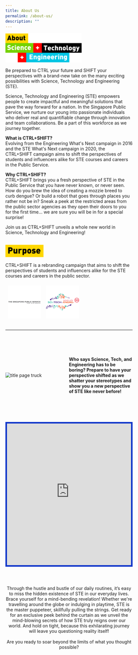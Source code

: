 ```yaml
---
title: About Us
permalink: /about-us/
description: ""
---
```

<style>
.about {
    width:60%;
	  text-align: left; 
}
.about img {
    max-width:100%;
    height:auto;
}
	.container {
   position: relative;
   width: 100%;
   height: 0;
   padding-bottom: 56.25%;
   }
   .youtube-container{
   border: 5pxsolid#1237CA;
     }
   .youtube-video {
   position: absolute;
   top: 0;
   left: 0;
   width: 100%;
   height: 100%;
   }
   .subtitle-main{
   color: #1237CA;
   font-weight: 500;
   font-size: 20px;
       }
       .content pre{
       display: none
       }
.text-center{text-align: center}
.col-sm-6{width: 50%}
.col-12{width: 100%}
.desktop-only{display: block}

.mobile-only{display: none}

.recruitment-row{display: flex; align-items: center; margin-bottom: 75px !important}

@media (max-width: 600px) {.col-sm-6{width: 100%}

.recruitment-row{display: flex; flex-direction: column; align-items: center; margin-bottom: 30px !important}

.subtitle-main{line-height: 1.5rem}

.desktop-only{display: none}

.mobile-only{display: block}

.map-column{height: 200px}

.map-truck{height: 200px}

.school-box label{font-size:16px; font-weight: 700}

.school-box-list{width: 90% !important}

.title-section{width: 80%; margin: auto}

.mobile-row-padding{padding: 0 20px}
#gallery.row{padding: 0 10px}
#gallery.col-sm-4{width: 50%;padding: 10px}
.gallery-image{padding: 0}
.who-says-title{margin-top: 25px}
.content.subtitle-main{padding: 0 20px}
.title-item-truck h2{font-size: 18px}
.title-item-truck h2{line-height: 25px}

.subtitle-main b{font-size: 16px !important}
.content p:last-child{margin-bottom: 10px !important}
.subtitle-top{text-align: center}
     }
     .text-blue{color: var(\\-\-blue)};
     .content pre{display: none}
     .bp-breadcrumb ul{padding-left: 0}
@media only screen and (max-width: 768px) {
    .about {
        width:80%;
				text-align: left
    }
    .about img {
        max-width:100%;
    }
}
</style>
<div class="about">
    <img src="/images/About%20Us/about%20STE.png">
</div>

Be prepared to CTRL your future and SHIFT your perspectives with a brand-new take on the many exciting possibilities with Science, Technology and Engineering (STE).
 
Science, Technology and Engineering (STE) empowers people to create impactful and meaningful solutions that pave the way forward for a nation. In the Singapore Public Service, we nurture our young into passionate individuals who deliver real and quantifiable change through innovation and team collaborations. Be a part of this workforce as we journey together.
 
**What is CTRL+SHIFT?**<br>
Evolving from the Engineering What's Next campaign in 2016 and the STE What's Next campaign in 2020, the CTRL+SHIFT campaign aims to shift the perspectives of students and influencers alike for STE courses and careers in the Public Service.
 
**Why CTRL+SHIFT?**<br>
CTRL+SHIFT brings you a fresh perspective of STE in the Public Service that you have never known, or never seen. How do you brew the idea of creating a mozzie breed to curb dengue? Or build a robot that goes through places you rather not be in? Sneak a peek at the restricted areas from the public sector agencies as they open their doors to you for the first time... we are sure you will be in for a special surprise!
 
Join us as CTRL+SHIFT unveils a whole new world in Science, Technology and Engineering!
<br>
<br>

<style>
.purpose {
    width:30%;
	  text-align: left; 
}
.purpose img {
    max-width:100%;
    height:auto;
}
@media only screen and (max-width: 768px) {
    .purpose, .mission {
        width:40%;
				text-align: left
    }
    .purpose img, .mission img{
        max-width:100%;
    }
}
</style>
<div class="purpose">
    <img src="/images/About%20Us/purpose.png">
</div>


CTRL+SHIFT is a rebranding campaign that aims to shift the perspectives of students and influencers alike for the STE courses and careers in the public sector. 

<style> 
* {
  box-sizing: border-box;
}
	.column {
  float: left;
  width: 30%;
  padding: 8px;
}
	.logos::after {
  content: "";
  clear: both;
  display: table;
}

	@media only screen and (max-width: 768px) {
    .column{
        width:30%;
				text-align: left
    }
    .column img{
        max-width:100%;
    }
}
	.recruitment-row{width: 100%}
	.title-page-recruitment{width: 80% !important; margin-right: 20% !important}
	@media only screen and (max-width: 768px) {
   .title-page-recruitment{width: 100% !important; margin-bottom: 40px !important}
	.recruitment-row{margin-left: 0 !important}
	}
	</style>
<section>
<div class="logos">
		<div class="column">
			<img src="/images/About%20Us/psd%20logo%20for%20web.jpg">
		</div>
		<div class="column">
			<img src="/images/About%20Us/STE%20Logo%20for%20web.jpg">
		</div>
	</div>
	</section><section class="header-nav-white" id="header-truck" style="padding-top: 70px; margin-top: 25px; border-top: 1px solid #000">
    <div style="position: relative" class="container">
      <div class="row mb-5 recruitment-row" style="">
        <div class="col-sm-6">
            <div class="text-left pb-1">
                <img style="width: auto" class="title-page-recruitment" alt="title page truck" src="https://raw.githubusercontent.com/isomerpages/psd-ste-whats-next/staging/images/About%20Us/group%2014114.png">
            </div>
        </div>
                    <div class="col-sm-6">
            <div class="text-left pb-1">
                                    <p class="subtitle-main subtitle-top"> <b> Who says Science, Tech, and Engineering has to be boring? Prepare to have your perspective shifted as we shatter your stereotypes and show you a new perspective of STE like never before! </b></p>
            </div>
        </div>
                    </div>
        <div class="row mt-5 mb-2" style="margin-bottom: 60px">
                                <div class="col-12">
                                    <div style="border:5px solid #1237CA;" class="youtube-container">
                                    <iframe width="100%" height="450px" src="https://www.youtube.com/embed/buOddSlLB10?si=XTJXAxX6unDAKHJF" title="YouTube video player" frameborder="0" allow="accelerometer; autoplay; clipboard-write; encrypted-media; gyroscope; picture-in-picture; web-share" allowfullscreen="" class="youtube-video desktop-only"></iframe>
                                        <iframe width="100%" height="250px" src="https://www.youtube.com/embed/buOddSlLB10?si=XTJXAxX6unDAKHJF" title="YouTube video player" frameborder="0" allow="accelerometer; autoplay; clipboard-write; encrypted-media; gyroscope; picture-in-picture; web-share" allowfullscreen="" class="youtube-video mobile-only"></iframe>
                                    </div>
                            </div>
                    </div>
<div class="row">
                    <div class="col-12">
            <div style="text-align: center" class="text-center pt-5 pb-1">
                                    <p class="subtitle-main"> Through the hustle and bustle of our daily routines, it’s easy to miss the hidden existence of STE in our everyday lives. Brace yourself for a mind-bending revelation! Whether we're travelling around the globe or indulging in playtime, STE is the master puppeteer, skillfully pulling the strings. Get ready for an exclusive peek behind the curtain as we unveil the mind-blowing secrets of how STE truly reigns over our world. And hold on tight, because this exhilarating journey will leave you questioning reality itself! <br><br>Are you ready to soar beyond the limits of what you thought possible? </p>
            </div>
        </div>
                    </div>
</div></section>